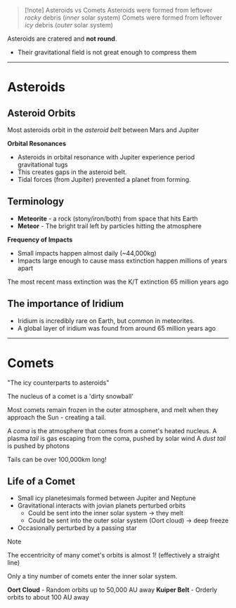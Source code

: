 
>[!note] Asteroids vs Comets
>Asteroids were formed from leftover *rocky* debris (*inner* solar system)
>Comets were formed from leftover *icy* debris (*outer* solar system)

Asteroids are cratered and **not round**.
- Their gravitational field is not great enough to compress them

---
# Asteroids

## Asteroid Orbits
Most asteroids orbit in the *asteroid belt* between Mars and Jupiter

**Orbital Resonances**
- Asteroids in orbital resonance with Jupiter experience period gravitational tugs
- This creates gaps in the asteroid belt.
- Tidal forces (from Jupiter) prevented a planet from forming.


## Terminology
- **Meteorite** - a rock (stony/iron/both) from space that hits Earth
- **Meteor** - The bright trail left by particles hitting the atmosphere


**Frequency of Impacts**
- Small impacts happen almost daily (~44,000kg)
- Impacts large enough to cause mass extinction happen millions of years apart

The most recent mass extinction was the K/T extinction 65 million years ago



## The importance of Iridium
- Iridium is incredibly rare on Earth, but common in meteorites.
- A global layer of iridium was found from around 65 million years ago


--- 

# Comets
"The icy counterparts to asteroids"

The nucleus of a comet is a 'dirty snowball'

Most comets remain frozen in the outer atmosphere, and melt when they approach the Sun - creating a tail.

A *coma* is the atmosphere that comes from a comet's heated nucleus.
A plasma *tail* is gas escaping from the coma, pushed by solar wind
A *dust tail* is pushed by photons

Tails can be over 100,000km long!


## Life of a Comet
- Small icy planetesimals formed between Jupiter and Neptune
- Gravitational interacts with jovian planets perturbed orbits
	- Could be sent into the inner solar system -> they melt
	- Could be sent into the outer solar system (Oort cloud) -> deep freeze
- Occasionally perturbed by a passing star

>[!note] 
The eccentricity of many comet's orbits is almost 1! (effectively a straight line)

Only a tiny number of comets enter the inner solar system.

**Oort Cloud** - Random orbits up to 50,000 AU away
**Kuiper Belt** - Orderly orbits to about 100 AU away








